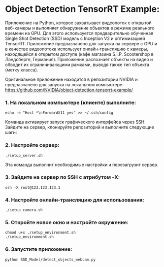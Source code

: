 # Object Detection TensorRT Example: 
Приложение на Python, которое захватывает видеопоток с открытой веб-камеры и выполняет обнаружение объектов в режиме реального времени на GPU. Для этого используется предварительно обученная Single Shot Detection (SSD) модель с Inception V2 и оптимизацией TensorRT. Приложение предназначено для запуска на сервере с GPU и в качестве видеопотока использует онлайн-трансляцию с камеры, находящейся в открытом доступе (кафе магазина S.I.P. Scootershop в Ландсберге, Германия). Приложение распознаёт объекты на видео и обводит их ограничивающими рамками, выводя также тип объекта (метку класса).

Оригинальное приложение находится в репозитории NVIDIA и предназначено для запуска на локальном компьютере:
https://github.com/NVIDIA/object-detection-tensorrt-example/
### 1. На локальном компьютере (клиенте) выполните:
```
echo -e "Host *\nForwardX11 yes" >> ~/.ssh/config
```
Команда активирует запуск графического интерфейса через SSH.
Зайдите на сервер, клонируйте репозиторий и выполните следующие шаги:
### 2. Настройте сервер:
```
./setup_server.sh
```
Эта команда выполнит необходимые настройки и перезагрузит сервер.

### 3. Зайдите на сервер по SSH с атрибутом -X:
```
ssh -X root@123.123.123.1
```
### 4. Настройте онлайн-трансляцию для использования:
```
./setup_camera.sh
```
### 5. Откройте новое окно и настройте окружение:
```
chmod u+x ./setup_environment.sh
./setup_environment.sh
```
### 6. Запустите приложение:
```
python SSD_Model/detect_objects_webcam.py 
```
